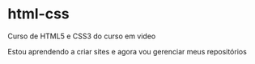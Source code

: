 # html-css
Curso de HTML5 e CSS3 do curso em video

Estou aprendendo a criar sites e agora vou gerenciar meus repositórios